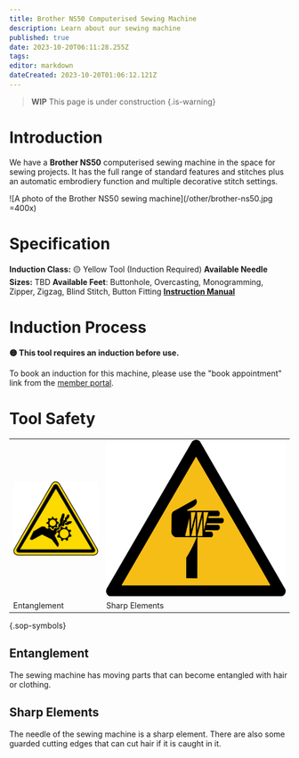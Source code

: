 ```yaml
---
title: Brother NS50 Computerised Sewing Machine
description: Learn about our sewing machine
published: true
date: 2023-10-20T06:11:28.255Z
tags: 
editor: markdown
dateCreated: 2023-10-20T01:06:12.121Z
---
```


> **WIP** This page is under construction
{.is-warning}

# Introduction

We have a **Brother NS50** computerised sewing machine in the space for sewing projects. It has the full range of standard features and stitches plus an automatic embrodiery function and multiple decorative stitch settings.

![A photo of the Brother NS50 sewing machine](/other/brother-ns50.jpg =400x)

# Specification

**Induction Class:** 🟡 Yellow Tool (Induction Required)
**Available Needle Sizes:** TBD
**Available Feet**: Buttonhole, Overcasting, Monogramming, Zipper, Zigzag, Blind Stitch, Button Fitting
**[Instruction Manual](/tools/brother-ns50-operating-manual.pdf)**

# Induction Process

**🟡 This tool requires an induction before use.**

To book an induction for this machine, please use the "book appointment" link from the [member portal](https://portal.brisbanemaker.space/).

# Tool Safety

|||
|---|---|
|![Entanglement Symbol](/sops/warning-icons/entanglement.png)|![Sharp Elements Symbol](/sops/warning-icons/sharp_element.png)|
|Entanglement|Sharp Elements|
{.sop-symbols}

## Entanglement

The sewing machine has moving parts that can become entangled with hair or clothing.

## Sharp Elements

The needle of the sewing machine is a sharp element. There are also some guarded cutting edges that can cut hair if it is caught in it.